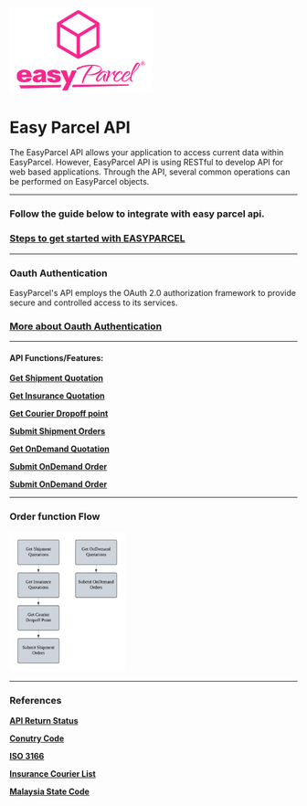 
<img src="pictures/EasyParcel-TransparentSquare-md.png" alt="Logo" style="width:250px; flex:auto;">

# Easy Parcel API  

 
The EasyParcel API allows your application to access current data within EasyParcel. However, EasyParcel API is using RESTful to develop API for web based applications. Through the API, several common operations can be performed on EasyParcel objects.

---

### Follow the guide below to integrate with easy parcel api.

### [Steps to get started with EASYPARCEL](Get%20started%20with%20EASY%20PARCEL%20OPEN%20API.md)

---
### Oauth Authentication

EasyParcel's API employs the OAuth 2.0 authorization framework to provide secure and controlled access to its services.

### [More about Oauth Authentication](Oauth/Oauth%20Authentication.md)
---
#### API Functions/Features:

**[Get Shipment Quotation](Features%20/Get%20Shipment%20Quotation.md)**

**[Get Insurance Quotation](Features%20/Get%20Insurance%20Quotation.md)**

**[Get Courier Dropoff point](Features%20/Get%20Courier%20Dropoff%20point.md)**

**[Submit Shipment Orders](Features%20/Submit%20Shipment%20Orders.md)**

**[Get OnDemand Quotation](Features%20/Get%20OnDemand%20Quotation)**

**[Submit OnDemand Order](Features%20/Submit%20OnDemand%20Order)**

**[Submit OnDemand Order](Features%20/Get%20Wallet.md)**

---

### Order function Flow
<img src="pictures/Flow%20Chart.png" alt="Flow Chart" style="width:40%; margin:0; padding:0;">

---

### References

**[API Return Status](References/API%20Return%20Status.md)**

**[Conutry Code](References/Country%20Code.md)**

**[ISO 3166](References/ISO%203166.md)**

**[Insurance Courier List](References/Insurance%20Courier%20List.md)**

**[Malaysia State Code](References/Malaysia%20State%20Code.md)**

